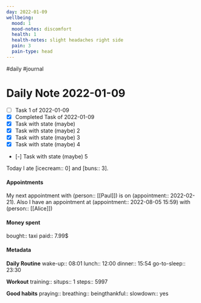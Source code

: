 ```yaml
---
day: 2022-01-09
wellbeing:
  mood: 1
  mood-notes: discomfort
  health: 1
  health-notes: slight headaches right side
  pain: 3
  pain-type: head
---
```

#daily #journal

# Daily Note 2022-01-09

- [ ] Task 1 of 2022-01-09
- [x] Completed Task of 2022-01-09
- [x] Task with state (maybe)
- [x] Task with state (maybe) 2
- [x] Task with state (maybe) 3
- [x] Task with state (maybe) 4
- [-] Task with state (maybe) 5

Today I ate [icecream:: 0] and [buns:: 3]. 

#### Appointments
My next appointment with (person:: [[Paul]]) is on (appointment:: 2022-02-21).
Also I have an appointment at (appointment:: 2022-08-05 15:59) with (person:: [[Alice]])

#### Money spent

bought:: taxi
paid:: 7.99$

#### Metadata

**Daily Routine**
wake-up:: 08:01
lunch:: 12:00
dinner:: 15:54
go-to-sleep:: 23:30

**Workout**
training:: 
situps:: 1
steps:: 5997

**Good habits**
praying:: 
breathing:: 
beingthankful:: 
slowdown:: yes
